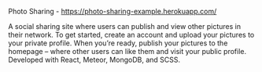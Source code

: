 Photo Sharing - https://photo-sharing-example.herokuapp.com/

A social sharing site where users can publish and view other pictures in their network. To get started, create an account and upload your pictures to your private profile. When you’re ready, publish your pictures to the homepage – where other users can like them and visit your public profile. Developed with React, Meteor, MongoDB, and SCSS.

